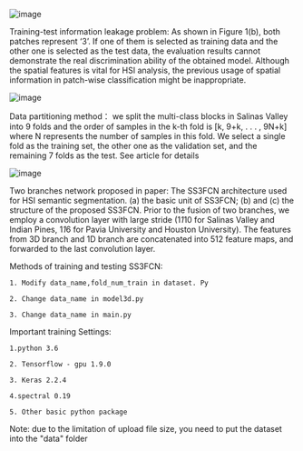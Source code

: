 ![image](https://github.com/leonzx7/SS3FCN/blob/master/img-storage/figoverlap.png)

Training-test information leakage problem:
	As shown in Figure 1(b), both patches represent ‘3’. If one of them is selected as training data and the other one is selected as the test data, the evaluation results cannot demonstrate the real discrimination ability of the obtained model. Although the spatial features is vital for HSI analysis, the previous usage of spatial information in patch-wise classification might be inappropriate.

![image](https://github.com/leonzx7/SS3FCN/blob/master/img-storage/fig2.png)

Data partitioning method：
	we split the multi-class blocks in Salinas Valley into 9 folds and the order of samples in the k-th fold is [k, 9+k, . . . , 9N+k] where N represents the number of samples in this fold. We select a single fold as the training set, the other one as the validation set, and the remaining 7 folds as the test. See article for details

![image](https://github.com/leonzx7/SS3FCN/blob/master/img-storage/fig5.png)

Two branches network proposed in paper:
	The SS3FCN architecture used for HSI semantic segmentation. (a) the basic unit of SS3FCN; (b) and (c) the structure
of the proposed SS3FCN. Prior to the fusion of two branches, we employ a convolution layer with large stride (1*1*10 for
Salinas Valley and Indian Pines, 1*1*6 for Pavia University and Houston University). The features from 3D branch and 1D
branch are concatenated into 512 feature maps, and forwarded to the last convolution layer.
	


Methods of training and testing SS3FCN:

	1. Modify data_name,fold_num_train in dataset. Py
	
	2. Change data_name in model3d.py
	
	3. Change data_name in main.py

Important training Settings:

	1.python 3.6
	
	2. Tensorflow - gpu 1.9.0
	
	3. Keras 2.2.4
	
	4.spectral 0.19
	
	5. Other basic python package
	
Note: due to the limitation of upload file size, you need to put the dataset into the "data" folder	
	

